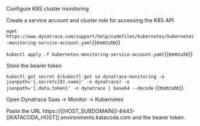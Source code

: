 Configure K8S cluster monitoring

Create a service account and cluster role for accessing the K8S API

`wget https://www.dynatrace.com/support/help/codefiles/kubernetes/kubernetes-monitoring-service-account.yaml`{{execute}}

`kubectl apply -f kubernetes-monitoring-service-account.yaml`{{execute}}

Store the bearer token

`kubectl get secret $(kubectl get sa dynatrace-monitoring -o jsonpath='{.secrets[0].name}' -n dynatrace) -o jsonpath='{.data.token}' -n dynatrace | base64 --decode`
{{execute}}

Open Dynatrace Saas -> Monitor -> Kubernetes

Paste the URL https://[[HOST_SUBDOMAIN]]-8443-[[KATACODA_HOST]].environments.katacoda.com and the bearer token.




